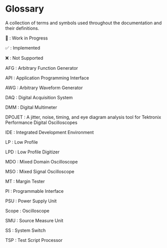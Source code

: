 # Glossary

A collection of terms and symbols used throughout the documentation and their definitions.

🚧
: Work in Progress

✅
: Implemented

❌
: Not Supported

AFG
: Arbitrary Function Generator

API
: Application Programming Interface

AWG
: Arbitrary Waveform Generator

DAQ
: Digital Acquisition System

DMM
: Digital Multimeter

DPOJET
:  A jitter, noise, timing, and eye diagram analysis tool for Tektronix Performance Digital Oscilloscopes

IDE
: Integrated Development Environment

LP
: Low Profile

LPD
: Low Profile Digitizer

MDO
: Mixed Domain Oscilloscope

MSO
: Mixed Signal Oscilloscope

MT
: Margin Tester

PI
: Programmable Interface

PSU
: Power Supply Unit

Scope
: Oscilloscope

SMU
: Source Measure Unit

SS
: System Switch

TSP
: Test Script Processor
